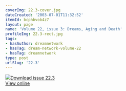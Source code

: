 ```yaml
---
coverImg: 22.3-cover.jpg
dateCreated: '2003-07-01T11:32:52'
itemId: bcphbvob4z7
layout: page
name: 'Volume 22, issue 3: Dreams, Aging and Death'
profileImg: 22.3-rect.jpg
tags:
- hasAuthor: dreamnetwork
- hasTag: dream-network-volume-22
- hasTag: dreamnetwork
type: post
urlSlug: '22.3'
---
```

<img class="card-journal-img" src="../images/22.3-rect.jpg"/><a href="../files/pdfs/Volume_22/22.3-Dream-Network_Vol_22_No-3.pdf" download="">Download issue 22.3</a><br><a href="../files/pdfs/Volume_22/22.3-Dream-Network_Vol_22_No-3.pdf">View online</a>